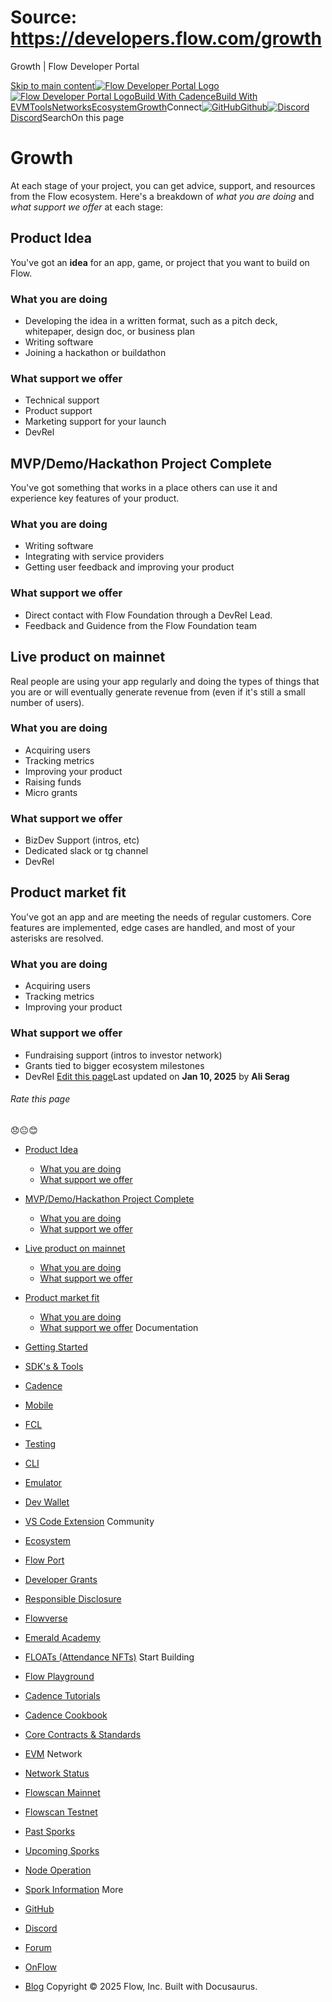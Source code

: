 # Source: https://developers.flow.com/growth




Growth | Flow Developer Portal





[Skip to main content](#__docusaurus_skipToContent_fallback)[![Flow Developer Portal Logo](/img/flow-docs-logo-dark.png)![Flow Developer Portal Logo](/img/flow-docs-logo-light.png)](/)[Build With Cadence](/build/flow)[Build With EVM](/evm/about)[Tools](/tools/flow-cli)[Networks](/networks/flow-networks)[Ecosystem](/ecosystem)[Growth](/growth)Connect[![GitHub]()Github](https://github.com/onflow)[![Discord]()Discord](https://discord.gg/flow)SearchOn this page
# Growth

At each stage of your project, you can get advice, support, and resources from the Flow ecosystem. Here's a breakdown of *what you are doing* and *what support we offer* at each stage:

## Product Idea[​](#product-idea "Direct link to Product Idea")

You've got an **idea** for an app, game, or project that you want to build on Flow.

### What you are doing[​](#what-you-are-doing "Direct link to What you are doing")

* Developing the idea in a written format, such as a pitch deck, whitepaper, design doc, or business plan
* Writing software
* Joining a hackathon or buildathon

### What support we offer[​](#what-support-we-offer "Direct link to What support we offer")

* Technical support
* Product support
* Marketing support for your launch
* DevRel

## MVP/Demo/Hackathon Project Complete[​](#mvpdemohackathon-project-complete "Direct link to MVP/Demo/Hackathon Project Complete")

You've got something that works in a place others can use it and experience key features of your product.

### What you are doing[​](#what-you-are-doing-1 "Direct link to What you are doing")

* Writing software
* Integrating with service providers
* Getting user feedback and improving your product

### What support we offer[​](#what-support-we-offer-1 "Direct link to What support we offer")

* Direct contact with Flow Foundation through a DevRel Lead.
* Feedback and Guidence from the Flow Foundation team

## Live product on mainnet[​](#live-product-on-mainnet "Direct link to Live product on mainnet")

Real people are using your app regularly and doing the types of things that you are or will eventually generate revenue from (even if it's still a small number of users).

### What you are doing[​](#what-you-are-doing-2 "Direct link to What you are doing")

* Acquiring users
* Tracking metrics
* Improving your product
* Raising funds
* Micro grants

### What support we offer[​](#what-support-we-offer-2 "Direct link to What support we offer")

* BizDev Support (intros, etc)
* Dedicated slack or tg channel
* DevRel

## Product market fit[​](#product-market-fit "Direct link to Product market fit")

You've got an app and are meeting the needs of regular customers. Core features are implemented, edge cases are handled, and most of your asterisks are resolved.

### What you are doing[​](#what-you-are-doing-3 "Direct link to What you are doing")

* Acquiring users
* Tracking metrics
* Improving your product

### What support we offer[​](#what-support-we-offer-3 "Direct link to What support we offer")

* Fundraising support (intros to investor network)
* Grants tied to bigger ecosystem milestones
* DevRel
[Edit this page](https://github.com/onflow/docs/tree/main/docs/growth/index.md)Last updated on **Jan 10, 2025** by **Ali Serag**
###### Rate this page

😞😐😊

* [Product Idea](#product-idea)
  + [What you are doing](#what-you-are-doing)
  + [What support we offer](#what-support-we-offer)
* [MVP/Demo/Hackathon Project Complete](#mvpdemohackathon-project-complete)
  + [What you are doing](#what-you-are-doing-1)
  + [What support we offer](#what-support-we-offer-1)
* [Live product on mainnet](#live-product-on-mainnet)
  + [What you are doing](#what-you-are-doing-2)
  + [What support we offer](#what-support-we-offer-2)
* [Product market fit](#product-market-fit)
  + [What you are doing](#what-you-are-doing-3)
  + [What support we offer](#what-support-we-offer-3)
Documentation

* [Getting Started](/build/getting-started/contract-interaction)
* [SDK's & Tools](/tools)
* [Cadence](https://cadence-lang.org/docs/)
* [Mobile](/build/guides/mobile/overview)
* [FCL](/tools/clients/fcl-js)
* [Testing](/build/smart-contracts/testing)
* [CLI](/tools/flow-cli)
* [Emulator](/tools/emulator)
* [Dev Wallet](https://github.com/onflow/fcl-dev-wallet)
* [VS Code Extension](/tools/vscode-extension)
Community

* [Ecosystem](/ecosystem)
* [Flow Port](https://port.onflow.org/)
* [Developer Grants](https://github.com/onflow/developer-grants)
* [Responsible Disclosure](https://flow.com/flow-responsible-disclosure)
* [Flowverse](https://www.flowverse.co/)
* [Emerald Academy](https://academy.ecdao.org/)
* [FLOATs (Attendance NFTs)](https://floats.city/)
Start Building

* [Flow Playground](https://play.flow.com/)
* [Cadence Tutorials](https://cadence-lang.org/docs/tutorial/first-steps)
* [Cadence Cookbook](https://open-cadence.onflow.org)
* [Core Contracts & Standards](/build/core-contracts)
* [EVM](/evm/about)
Network

* [Network Status](https://status.onflow.org/)
* [Flowscan Mainnet](https://flowdscan.io/)
* [Flowscan Testnet](https://testnet.flowscan.io/)
* [Past Sporks](/networks/node-ops/node-operation/past-sporks)
* [Upcoming Sporks](/networks/node-ops/node-operation/upcoming-sporks)
* [Node Operation](/networks/node-ops)
* [Spork Information](/networks/node-ops/node-operation/spork)
More

* [GitHub](https://github.com/onflow)
* [Discord](https://discord.gg/flow)
* [Forum](https://forum.onflow.org/)
* [OnFlow](https://onflow.org/)
* [Blog](https://flow.com/blog)
Copyright © 2025 Flow, Inc. Built with Docusaurus.


